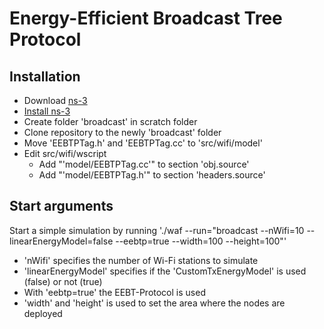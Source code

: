 # Energy-Efficient Broadcast Tree Protocol

## Installation

- Download [ns-3](https://www.nsnam.org/releases/)
- [Install ns-3](https://www.nsnam.org/wiki/Installation)
- Create folder 'broadcast' in scratch folder
- Clone repository to the newly 'broadcast' folder
- Move 'EEBTPTag.h' and 'EEBTPTag.cc' to 'src/wifi/model'
- Edit src/wifi/wscript
  - Add "'model/EEBTPTag.cc'" to section 'obj.source'
  - Add "'model/EEBTPTag.h'" to section 'headers.source'

## Start arguments

Start a simple simulation by running './waf --run="broadcast --nWifi=10 --linearEnergyModel=false --eebtp=true --width=100 --height=100"'

- 'nWifi' specifies the number of Wi-Fi stations to simulate
- 'linearEnergyModel' specifies if the 'CustomTxEnergyModel' is used (false) or not (true)
- With 'eebtp=true' the EEBT-Protocol is used
- 'width' and 'height' is used to set the area where the nodes are deployed

